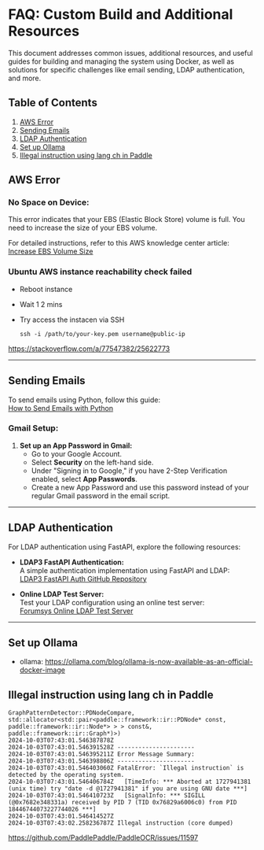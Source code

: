 # FAQ: Custom Build and Additional Resources

This document addresses common issues, additional resources, and useful guides for building and managing the system using Docker, as well as solutions for specific challenges like email sending, LDAP authentication, and more.

## Table of Contents
1. [AWS Error](#aws-error)
2. [Sending Emails](#sending-emails)
3. [LDAP Authentication](#ldap-authentication)
3. [Set up Ollama](#set-up-ollama)
3. [Illegal instruction using lang ch in Paddle](#illegal-instruction-using-lang-ch-in-paddle)



## AWS Error

### No Space on Device:
This error indicates that your EBS (Elastic Block Store) volume is full. You need to increase the size of your EBS volume.

For detailed instructions, refer to this AWS knowledge center article:  
[Increase EBS Volume Size](https://repost.aws/knowledge-center/ebs-volume-size-increase)

### Ubuntu AWS instance reachability check failed

- Reboot instance
- Wait 1 2 mins
- Try access the instacen via SSH
    
    ```shell
    ssh -i /path/to/your-key.pem username@public-ip
    ```
https://stackoverflow.com/a/77547382/25622773

---

## Sending Emails

To send emails using Python, follow this guide:  
[How to Send Emails with Python](https://viblo.asia/p/gui-mail-voi-python-bWrZn7Mrlxw)

### Gmail Setup:
1. **Set up an App Password in Gmail:**
   - Go to your Google Account.
   - Select **Security** on the left-hand side.
   - Under "Signing in to Google," if you have 2-Step Verification enabled, select **App Passwords**.
   - Create a new App Password and use this password instead of your regular Gmail password in the email script.

---

## LDAP Authentication

For LDAP authentication using FastAPI, explore the following resources:

- **LDAP3 FastAPI Authentication:**  
  A simple authentication implementation using FastAPI and LDAP:  
  [LDAP3 FastAPI Auth GitHub Repository](https://github.com/RetributionByRevenue/LDAP3-fastapi-auth-simple)

- **Online LDAP Test Server:**  
  Test your LDAP configuration using an online test server:  
  [Forumsys Online LDAP Test Server](https://www.forumsys.com/2022/05/10/online-ldap-test-server/)

---

## Set up Ollama

- ollama: https://ollama.com/blog/ollama-is-now-available-as-an-official-docker-image


## Illegal instruction using lang ch in Paddle

  ```shell
  GraphPatternDetector::PDNodeCompare, std::allocator<std::pair<paddle::framework::ir::PDNode* const, paddle::framework::ir::Node*> > > const&, paddle::framework::ir::Graph*)>)
  2024-10-03T07:43:01.546387878Z 
  2024-10-03T07:43:01.546391528Z ----------------------
  2024-10-03T07:43:01.546395211Z Error Message Summary:
  2024-10-03T07:43:01.546398806Z ----------------------
  2024-10-03T07:43:01.546403060Z FatalError: `Illegal instruction` is detected by the operating system.
  2024-10-03T07:43:01.546406784Z   [TimeInfo: *** Aborted at 1727941381 (unix time) try "date -d @1727941381" if you are using GNU date ***]
  2024-10-03T07:43:01.546410723Z   [SignalInfo: *** SIGILL (@0x7682e348331a) received by PID 7 (TID 0x76829a6006c0) from PID 18446744073227744026 ***]
  2024-10-03T07:43:01.546414527Z 
  2024-10-03T07:43:02.258236787Z Illegal instruction (core dumped)
  ```

  https://github.com/PaddlePaddle/PaddleOCR/issues/11597